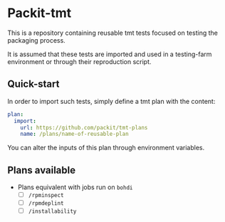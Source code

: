 # Packit-tmt

This is a repository containing reusable tmt tests focused on testing the packaging process.

It is assumed that these tests are imported and used in a testing-farm environment or through their reproduction
script.

## Quick-start

In order to import such tests, simply define a tmt plan with the content:

```yaml
plan:
  import:
    url: https://github.com/packit/tmt-plans
    name: /plans/name-of-reusable-plan
```

You can alter the inputs of this plan through environment variables.

## Plans available

- Plans equivalent with jobs run on `bohdi`
  - [ ] `/rpminspect`
  - [ ] `/rpmdeplint`
  - [ ] `/installability`
